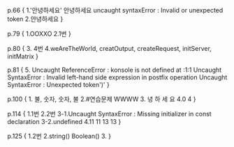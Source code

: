 p.66
{
1.'안녕하세요'
안녕하세요
uncaught syntaxError : Invalid or unexpected token 2.안녕하세요
}

p.79
{
1.OOXXO
2.1번
}

p.80
{ 3. 4번
4.weAreTheWorld, creatOutput, createRequest, initServer, initMatrix
}

p.81
{ 5. Uncaught ReferenceError : konsole is not defined at <anonymous> :1:1
Uncaught SyntaxError : Invalid left-hand side expression in postfix operation
Uncaught SyntaxError : Unexpected token')'
}

p.100
{ 1. 불, 숫자, 숫자, 불
2.#연습문제
WWWW 3. 녕
하
세
요
4.0
4
}

p.114
{
1.1번
2.2번
3-1.Uncaught SyntaxError : Missing initializer in const declaration
3-2.undefined
4.11
11
13
13
}

p.125
{
1.2번
2.string()
Boolean() 3.
}
